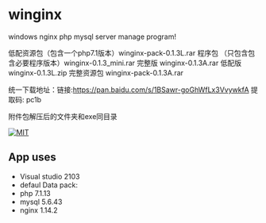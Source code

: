 # winginx
windows nginx php mysql server manage program!

低配资源包（包含一个php7.1版本）winginx-pack-0.1.3L.rar
程序包 （只包含包含必要程序版本）winginx-0.1.3_mini.rar
完整版 winginx-0.1.3A.rar
低配版 winginx-0.1.3L.zip
完整资源包 winginx-pack-0.1.3A.rar

统一下载地址：链接:https://pan.baidu.com/s/1BSawr-goGhWfLx3VvywkfA 提取码: pc1b

附件包解压后的文件夹和exe同目录

[![MIT](https://img.shields.io/dub/l/vibe-d.svg)](http://opensource.org/licenses/MIT)

## App uses
- Visual studio 2103
- defaul Data pack:
- php 7.1.13
- mysql 5.6.43
- nginx 1.14.2
